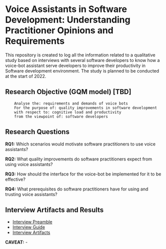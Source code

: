 # Voice Assistants in Software Development: Understanding Practitioner Opinions and Requirements

This repository is created to log all the information related to a qualitative study based on interviews with several software developers to know how a voice-bot assistant serve developers to improve their productivity in Software development environment. The study is planned to be conducted at the start of 2022.

## Research Objective (GQM model) [TBD]

```
	Analyse the: requirements and demands of voice bots
	For the purpose of: quality improvements in software development
	with respect to: cognitive load and productivity
	from the viewpoint of: software developers
```

## Research Questions

**RQ1:** Which scenarios would motivate software practitioners to use voice assistants?

**RQ2:** What quality improvements do software practitioners expect from using voice assistants?

**RQ3:** How should the interface for the voice-bot be implemented for it to be effective?

**RQ4:** What prerequisites do software practitioners have for using and trusting voice assistants?

## Interview Artifacts and Results

* [Interview Preamble](interview-preamble.md)
* [Interview Guide](interview-guide.md)
* [Interview Artifacts](interview-artifacts.pptx)

**CAVEAT:** -

